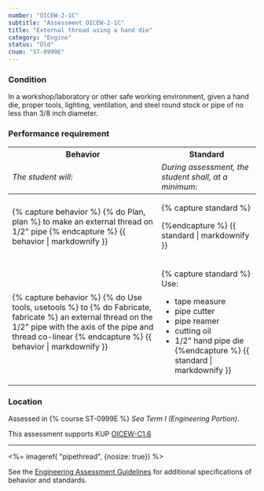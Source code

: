 ```yaml
---
number: "OICEW-2-1C"
subtitle: "Assessment OICEW-2-1C"
title: "External thread using a hand die"
category: "Engine"
status: "Old"
cnum: "ST-0999E"
---
```

### Condition

In a workshop/laboratory or other safe working environment, given a hand die, proper tools, lighting, ventilation, and steel round stock or pipe of no less than 3/8 inch diameter.

### Performance requirement 

<table width='100%' class='Guidelines'>
 <thead>
 <tr>
     <th class='thirty'>Behavior</th>
     <th class='seventy'>Standard</th>
 </tr>
 <tr>
     <td><em>The student will:</em></td>
     <td><em>During assessment, the student shall, at a minimum:</em></td>
 </tr>
 </thead>
 <tbody>
 

<tr><td>

{% capture behavior %}
{% do Plan, plan %} to make an external thread on 1/2" pipe
{% endcapture %}
{{ behavior | markdownify }}

</td><td>

{% capture standard %}

{%endcapture %}
{{ standard | markdownify }}

</td></tr>



<tr><td>

{% capture behavior %}
{% do Use tools, usetools %} to {% do Fabricate, fabricate %} an external thread on the 1/2" pipe with the axis of the pipe and thread co-linear
{% endcapture %}
{{ behavior | markdownify }}

</td><td>

{% capture standard %}
Use:

  * tape measure
  * pipe cutter
  * pipe reamer
  * cutting oil
  * 1/2" hand pipe die
{%endcapture %}
{{ standard | markdownify }}

</td></tr>



 </tbody>
 </table>

### Location

Assessed in  {% course  ST-0999E %}  *Sea Term I (Engineering Portion)*.

This assessment supports KUP [OICEW-C1.6]({{site.baseurl}}/tables/31.html#OICEW-C1.6)

***


<%= imageref( "pipethread", {nosize: true}) %>

See the [Engineering Assessment Guidelines](guidelines) for additional specifications of behavior and standards.